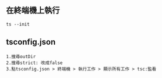 ## 在終端機上執行
    ts --init
## tsconfig.json
    1.搜尋outDir
    2.搜尋strict: 改成false
    3.點tsconfig.json > 終端機 > 執行工作 > 顯示所有工作 > tsc:監看